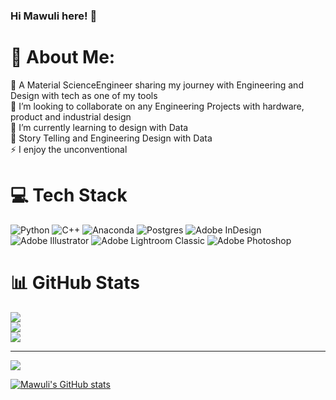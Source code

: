 ### Hi Mawuli here! 👋

# 💫 About Me:
🔭 A Material ScienceEngineer sharing my journey with Engineering and Design with tech as one of my tools<br>👯 I’m looking to collaborate on any Engineering Projects with hardware, product and industrial design<br>🌱 I’m currently learning to design with Data <br>💬 Story Telling and Engineering Design with Data <br>⚡ I enjoy the unconventional 


# 💻 Tech Stack
![Python](https://img.shields.io/badge/python-3670A0?style=for-the-badge&logo=python&logoColor=ffdd54) ![C++](https://img.shields.io/badge/c++-%2300599C.svg?style=for-the-badge&logo=c%2B%2B&logoColor=white) ![Anaconda](https://img.shields.io/badge/Anaconda-%2344A833.svg?style=for-the-badge&logo=anaconda&logoColor=white) ![Postgres](https://img.shields.io/badge/postgres-%23316192.svg?style=for-the-badge&logo=postgresql&logoColor=white) ![Adobe InDesign](https://img.shields.io/badge/Adobe%20InDesign-49021F?style=for-the-badge&logo=adobeindesign&logoColor=FF3366) ![Adobe Illustrator](https://img.shields.io/badge/adobe%20illustrator-%23FF9A00.svg?style=for-the-badge&logo=adobe%20illustrator&logoColor=white) ![Adobe Lightroom Classic](https://img.shields.io/badge/Adobe%20Lightroom%20Classic-31A8FF.svg?style=for-the-badge&logo=Adobe%20Lightroom%20Classic&logoColor=white) ![Adobe Photoshop](https://img.shields.io/badge/adobe%20photoshop-%2331A8FF.svg?style=for-the-badge&logo=adobe%20photoshop&logoColor=white)
# 📊 GitHub Stats
![](https://github-readme-stats.vercel.app/api?username=Kofi-Amenyo&theme=dark&hide_border=true&include_all_commits=true&count_private=false)<br/>
![](https://github-readme-streak-stats.herokuapp.com/?user=Kofi-Amenyo&theme=dark&hide_border=true)<br/>
![](https://github-readme-stats.vercel.app/api/top-langs/?username=Kofi-Amenyo&theme=dark&hide_border=true&include_all_commits=true&count_private=false&layout=compact)

---
[![](https://visitcount.itsvg.in/api?id=Kofi-Amenyo&icon=0&color=0)](https://visitcount.itsvg.in)

<!-- Proudly created with GPRM ( https://gprm.itsvg.in ) -->

[![Mawuli's GitHub stats](https://github-readme-stats.vercel.app/api?username=kofi-amenyo&hide=contribs,prs,issues&theme=vue-dark)](https://github.com/anuraghazra/github-readme-stats)
